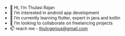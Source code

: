 - 👋 Hi, I’m Thulasi Rajan
- 👀 I’m interested in android app development
- 🌱 I’m currently learning flutter, expert in java and kotlin  
- 💞️ I’m looking to collaborate on freelancing projects 
- 📫 reach me - thulcgenius@gmail.com

<!---
itsgeniuS/itsgeniuS is a ✨ special ✨ repository because its `README.md` (this file) appears on your GitHub profile.
You can click the Preview link to take a look at your changes.
--->
